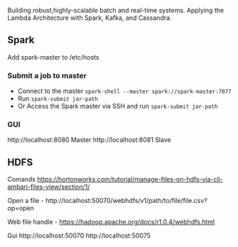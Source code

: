 Building robust,highly-scalable batch and real-time systems.
Applying the Lambda Architecture with Spark, Kafka, and Cassandra.

## Spark
Add spark-master to /etc/hosts

### Submit a job to master
- Connect to the master `spark-shell --master spark://spark-master:7077`
- Run `spark-submit jar-path`
- Or Access the Spark master via SSH and run `spark-submit jar-path`

### GUI
http://localhost:8080 Master
http://localhost:8081 Slave


## HDFS

Comands https://hortonworks.com/tutorial/manage-files-on-hdfs-via-cli-ambari-files-view/section/1/

Open a file - http://localhost:50070/webhdfs/v1/path/to/file/file.csv?op=open

Web file handle - https://hadoop.apache.org/docs/r1.0.4/webhdfs.html

Gui
http://localhost:50070
http://localhost:50075

